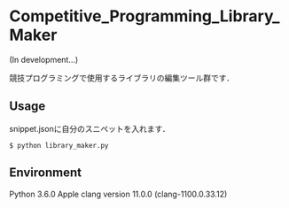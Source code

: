 # Competitive_Programming_Library_Maker

(In development...)

競技プログラミングで使用するライブラリの編集ツール群です．

## Usage

snippet.jsonに自分のスニペットを入れます．

```
$ python library_maker.py
```

## Environment

Python 3.6.0
Apple clang version 11.0.0 (clang-1100.0.33.12)
